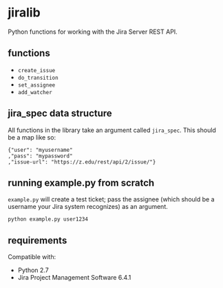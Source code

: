 # jiralib

Python functions for working with the Jira Server REST API.

## functions

- `create_issue`
- `do_transition`
- `set_assignee`
- `add_watcher`

## jira_spec data structure

All functions in the library take an argument called `jira_spec`. This should be a map like so:

~~~~
{"user": "myusername"
,"pass": "mypassword"
,"issue-url": "https://z.edu/rest/api/2/issue/"}
~~~~

## running example.py from scratch

`example.py` will create a test ticket; pass the assignee (which should be a username your Jira system recognizes) as an argument. 

    python example.py user1234

## requirements

Compatible with:

* Python 2.7
* Jira Project Management Software 6.4.1

